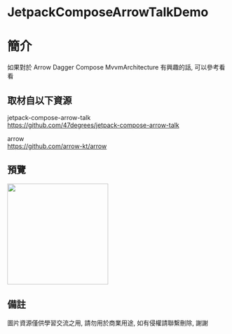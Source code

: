 # JetpackComposeArrowTalkDemo

簡介
==================================
如果對於 Arrow Dagger Compose MvvmArchitecture 有興趣的話, 可以參考看看                               

取材自以下資源
--------
jetpack-compose-arrow-talk           
https://github.com/47degrees/jetpack-compose-arrow-talk 
	
arrow           
https://github.com/arrow-kt/arrow 
                                                                                                                
預覽
--------
<p align="left">
  <img src="https://i.imgur.com/Is6Tfwu.png" width="230"/>
</p> 

備註
--------
圖片資源僅供學習交流之用, 請勿用於商業用途, 如有侵權請聯繫刪除, 謝謝   
